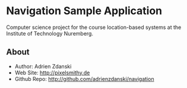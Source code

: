 Navigation Sample Application
=============================
Computer science project for the course location-based systems at the Institute of Technology Nuremberg.

About
-----
* Author:            Adrien Zdanski
* Web Site:          http://pixelsmithy.de
* Github Repo:       http://github.com/adrienzdanski/navigation
